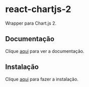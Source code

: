 # react-chartjs-2

Wrapper para Chart.js 2.

## Documentação

Clique [aqui](https://github.com/jerairrest/react-chartjs-2) para ver a documentação.

## Instalação

Clique [aqui](https://www.npmjs.com/package/react-chartjs-2) para fazer a instalação.